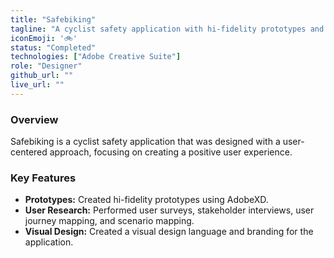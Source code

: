 ```yaml
---
title: "Safebiking"
tagline: "A cyclist safety application with hi-fidelity prototypes and visual design language."
iconEmoji: '🚲'
status: "Completed"
technologies: ["Adobe Creative Suite"] 
role: "Designer"
github_url: ""
live_url: ""
---
```


### Overview
Safebiking is a cyclist safety application that was designed with a user-centered approach, focusing on creating a positive user experience.

### Key Features
- **Prototypes:** Created hi-fidelity prototypes using AdobeXD.
- **User Research:** Performed user surveys, stakeholder interviews, user journey mapping, and scenario mapping.
- **Visual Design:** Created a visual design language and branding for the application.